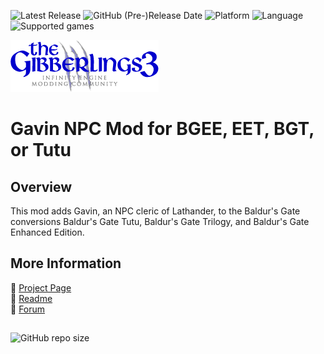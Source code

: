 ![Latest Release](https://img.shields.io/github/v/release/Gibberlings3/Gavin_BG?include_prereleases&color=blue) 
![GitHub (Pre-)Release Date](https://img.shields.io/github/release-date-pre/Gibberlings3/Gavin_BG?color=gold)
![Platform](https://img.shields.io/static/v1?label=platform&message=windows%20%7C%20macOS%20%7C%20linux%20%7C%20Project%20Infinity&color=informational)
![Language](https://img.shields.io/static/v1?label=language&message=English%20%7C%20French%20%7C%20German%20%7C%20Russian&color=limegreen)
![Supported games](https://img.shields.io/static/v1?label=supported%20games&message=BGT%20%7C%20BGEE%20%7C%20EET%20%7C%20Tutu&color=dodgerblue)

![The G3 Logo](https://raw.githubusercontent.com/Gibberlings3/.github/master/profile/g3_neutral.png)

# Gavin NPC Mod for BGEE, EET, BGT, or Tutu

## Overview

This mod adds Gavin, an NPC cleric of Lathander, to the Baldur's Gate conversions Baldur's Gate Tutu, Baldur's Gate Trilogy, and Baldur's Gate Enhanced Edition.

## More Information

:page_facing_up: [Project Page](https://www.gibberlings3.net/mods/npcs/gavin/)  
:page_facing_up: [Readme](https://gibberlings3.github.io/Documentation/readmes/readme-gavin.html)  
:page_facing_up: [Forum](https://www.gibberlings3.net/forums/forum/128-gavin/) 

## 

![GitHub repo size](https://img.shields.io/github/repo-size/Gibberlings3/Gavin_BG?style=plastic&label=repo%20size)